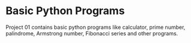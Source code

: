 # Basic Python Programs

Project 01 contains basic python programs like calculator, prime number, palindrome, Armstrong number, Fibonacci series and other programs.
